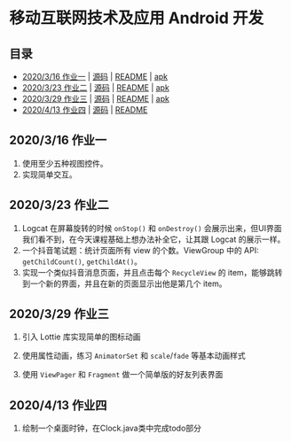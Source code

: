 # 移动互联网技术及应用 Android 开发


## 目录

* [2020/3/16 作业一](#2020316-作业一) | [源码](Homework1/) | [README](Homework1/README.md) | [apk](https://github.com/KagamineRinSuki/Android_Homework/releases/download/homework1_v2/Homework1.apk)
* [2020/3/23 作业二](#2020323-作业二) | [源码](Homework2/) | [README](Homework2/README.md) | [apk](https://github.com/KagamineRinSuki/Android_Homework/releases/download/homework2_v1/Homework2.apk)
* [2020/3/29 作业三](#2020329-作业三) | [源码](Homework3/) | [README](Homework3/README.md) | [apk](https://github.com/KagamineRinSuki/Android_Homework/releases/download/homework3_v1/Homework3.apk)
* [2020/4/13 作业四](#2020413-作业四) | [源码](Homework4/) | [README](Homework4/README.md) 

## 2020/3/16 作业一

1. 使用至少五种视图控件。
2. 实现简单交互。

## 2020/3/23 作业二

1. Logcat 在屏幕旋转的时候 `onStop()` 和 `onDestroy()` 会展示出来，但UI界面我们看不到，在今天课程基础上想办法补全它，让其跟 Logcat 的展示一样。
2. 一个抖音笔试题：统计页面所有 view 的个数。ViewGroup 中的 API: `getChildCount()`, `getChildAt()`。
3. 实现一个类似抖音消息页面，并且点击每个 `RecycleView` 的 item，能够跳转到一个新的界面，并且在新的页面显示出他是第几个 item。

## 2020/3/29 作业三

1. 引入 Lottie 库实现简单的图标动画

2. 使用属性动画，练习 `AnimatorSet` 和 `scale`/`fade` 等基本动画样式

3. 使用 `ViewPager` 和 `Fragment` 做一个简单版的好友列表界面

## 2020/4/13 作业四
1. 绘制一个桌面时钟，在Clock.java类中完成todo部分
